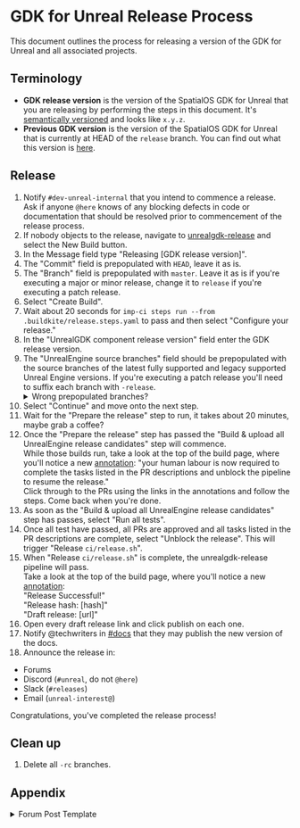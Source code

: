 # GDK for Unreal Release Process

This document outlines the process for releasing a version of the GDK for Unreal and all associated projects.

## Terminology
* **GDK release version** is the version of the SpatialOS GDK for Unreal that you are releasing by performing the steps in this document. It's [semantically versioned](https://semver.org/) and looks like `x.y.z`.
* **Previous GDK version** is the version of the SpatialOS GDK for Unreal that is currently at HEAD of the `release` branch. You can find out what this version is [here](https://github.com/spatialos/UnrealGDK/releases).

## Release
1. Notify `#dev-unreal-internal` that you intend to commence a release. Ask if anyone `@here` knows of any blocking defects in code or documentation that should be resolved prior to commencement of the release process.
1. If nobody objects to the release, navigate to [unrealgdk-release](https://buildkite.com/improbable/unrealgdk-release/) and select the New Build button.
1. In the Message field type "Releasing [GDK release version]".
1. The "Commit" field is prepopulated with `HEAD`, leave it as is.
1. The "Branch" field is prepopulated with `master`. Leave it as is if you're executing a major or minor release, change it to `release` if you're executing a patch release.
1. Select "Create Build".
1. Wait about 20 seconds for `imp-ci steps run --from .buildkite/release.steps.yaml` to pass and then select "Configure your release."
1. In the "UnrealGDK component release version" field enter the GDK release version.
1. The "UnrealEngine source branches" field should be prepopulated with the source branches of the latest fully supported and legacy supported Unreal Engine versions. If you're executing a patch release you'll need to suffix each branch with `-release`.<details> <summary>Wrong prepopulated branches?</summary> If the prepopulated branches are wrong, select the button with an X at the upper-right corner of the form, and then select "Cancel" to stop this build of unrealgdk-release. Then, on the UnrealGDK's `master` branch at [`.buildkite/release.steps.yaml#L32`](https://github.com/spatialos/UnrealGDK/blob/master/.buildkite/release.steps.yaml#L32), update the default branches to the latest, merge that change and restart this release process </details>
1. Select "Continue" and move onto the next step.
1. Wait for the "Prepare the release" step to run, it takes about 20 minutes, maybe grab a coffee?
1. Once the "Prepare the release" step has passed the "Build & upload all UnrealEngine release candidates" step will commence.<br> While those builds run, take a look at the top of the build page, where you'll notice a new [annotation](https://buildkite.com/docs/agent/v3/cli-annotate): "your human labour is now required to complete the tasks listed in the PR descriptions and unblock the pipeline to resume the release."<br>Click through to the PRs using the links in the annotations and follow the steps. Come back when you're done.
1. As soon as the "Build & upload all UnrealEngine release candidates" step has passes, select "Run all tests".
1. Once all test have passed, all PRs are approved and all tasks listed in the PR descriptions are complete, select "Unblock the release". This will trigger "Release `ci/release.sh`".
1. When "Release `ci/release.sh`" is complete, the unrealgdk-release pipeline will pass.<br>
Take a look at the top of the build page, where you'll notice a new [annotation](https://buildkite.com/docs/agent/v3/cli-annotate):<br>
"Release Successful!"<br>
"Release hash: [hash]"<br>
"Draft release: [url]"
1. Open every draft release link and click publish on each one.
1. Notify @techwriters in [#docs](https://improbable.slack.com/archives/C0TBQAB5X) that they may publish the new version of the docs.
1. Announce the release in:

* Forums
* Discord (`#unreal`, do not `@here`)
* Slack (`#releases`)
* Email (`unreal-interest@`)

Congratulations, you've completed the release process!

## Clean up

1. Delete all `-rc` branches.

## Appendix

<details>
  <summary>Forum Post Template</summary>

 We are happy to announce the release of version [GDK release version] of the SpatialOS GDK for Unreal.

Please see the full release notes on GitHub:

Unreal GDK - https://github.com/spatialos/UnrealGDK/releases/tag/x.y.z<br/>

Corresponding Unreal Engine versions:
- https://github.com/improbableio/UnrealEngine/releases/tag/4.xx-SpatialOSUnrealGDK-x.y.z<br/>
- https://github.com/improbableio/UnrealEngine/releases/tag/4.xx-SpatialOSUnrealGDK-x.y.z<br/>

Corresponding version of the Example Project - https://github.com/spatialos/UnrealGDKExampleProject/releases/tag/x.y.z <br/>

</details>
